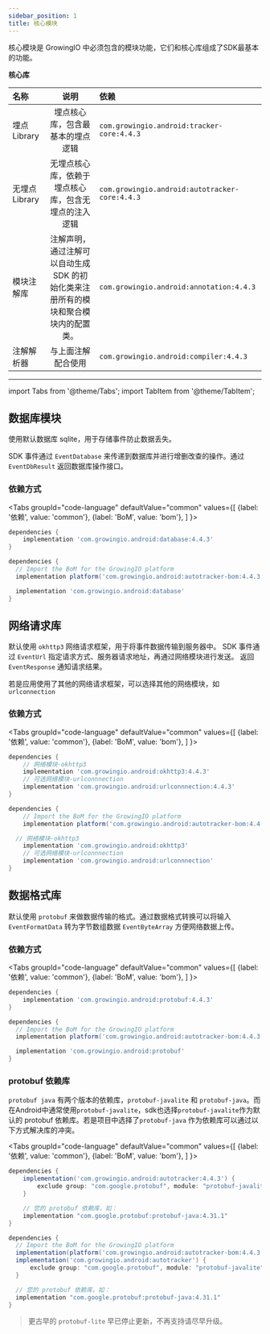 ```yaml
---
sidebar_position: 1
title: 核心模块
---
```


核心模块是 GrowingIO 中必须包含的模块功能，它们和核心库组成了SDK最基本的功能。

**核心库** 

| 名称           |                                        说明                                         | 依赖                                           |
| :------------- | :---------------------------------------------------------------------------------: | :--------------------------------------------- |
| 埋点 Library   |                          埋点核心库，包含最基本的埋点逻辑                           | `com.growingio.android:tracker-core:4.4.3`     |
| 无埋点 Library |                无埋点核心库，依赖于埋点核心库，包含无埋点的注入逻辑                 | `com.growingio.android:autotracker-core:4.4.3` |
| 模块注解库     | 注解声明，通过注解可以自动生成 SDK 的初始化类来注册所有的模块和聚合模块内的配置类。 | `com.growingio.android:annotation:4.4.3`       |
| 注解解析器     |                                 与上面注解配合使用                                  | `com.growingio.android:compiler:4.4.3`         |

--------
import Tabs from '@theme/Tabs';
import TabItem from '@theme/TabItem';

## 数据库模块
使用默认数据库 sqlite，用于存储事件防止数据丢失。

SDK 事件通过 `EventDatabase` 来传递到数据库并进行增删改查的操作。通过 `EventDbResult` 返回数据库操作接口。

### 依赖方式
<Tabs
  groupId="code-language"
  defaultValue="common"
  values={[
    {label: '依赖', value: 'common'},
    {label: 'BoM', value: 'bom'},
  ]
}>

<TabItem value="common">

```groovy
dependencies {
	implementation 'com.growingio.android:database:4.4.3'
}
```
</TabItem>

<TabItem value="bom">

```groovy
dependencies {
  // Import the BoM for the GrowingIO platform
  implementation platform('com.growingio.android:autotracker-bom:4.4.3')

  implementation 'com.growingio.android:database'
}
```

</TabItem>
</Tabs>

## 网络请求库
默认使用 `okhttp3` 网络请求框架，用于将事件数据传输到服务器中。
SDK 事件通过 `EventUrl` 指定请求方式、服务器请求地址，再通过网络模块进行发送。 返回 `EventResponse` 通知请求结果。

若是应用使用了其他的网络请求框架，可以选择其他的网络模块，如 `urlconnection`

### 依赖方式
<Tabs
  groupId="code-language"
  defaultValue="common"
  values={[
    {label: '依赖', value: 'common'},
    {label: 'BoM', value: 'bom'},
  ]
}>

<TabItem value="common">

```groovy
dependencies {
	// 网络模块-okhttp3
	implementation 'com.growingio.android:okhttp3:4.4.3'
	// 可选网络模块-urlconnnection
	implementation 'com.growingio.android:urlconnnection:4.4.3'
}
```
</TabItem>

<TabItem value="bom">

```groovy
dependencies {
	// Import the BoM for the GrowingIO platform
	implementation platform('com.growingio.android:autotracker-bom:4.4.3')

  // 网络模块-okhttp3
	implementation 'com.growingio.android:okhttp3'
	// 可选网络模块-urlconnnection
	implementation 'com.growingio.android:urlconnnection'
}
```

</TabItem>
</Tabs>

## 数据格式库
默认使用 `protobuf` 来做数据传输的格式。通过数据格式转换可以将输入 `EventFormatData` 转为字节数组数据 `EventByteArray` 方便网络数据上传。

### 依赖方式
<Tabs
  groupId="code-language"
  defaultValue="common"
  values={[
    {label: '依赖', value: 'common'},
    {label: 'BoM', value: 'bom'},
  ]
}>

<TabItem value="common">

```groovy
dependencies {
	implementation 'com.growingio.android:protobuf:4.4.3'
}
```
</TabItem>

<TabItem value="bom">

```groovy
dependencies {
  // Import the BoM for the GrowingIO platform
  implementation platform('com.growingio.android:autotracker-bom:4.4.3')

  implementation 'com.growingio.android:protobuf'
}
```

</TabItem>
</Tabs>


### protobuf 依赖库

`protobuf java` 有两个版本的依赖库，`protobuf-javalite` 和 `protobuf-java`。而在Android中通常使用`protobuf-javalite`，sdk也选择`protobuf-javalite`作为默认的 protobuf 依赖库。若是项目中选择了`protobuf-java` 作为依赖库可以通过以下方式解决库的冲突。

<Tabs
  groupId="code-language"
  defaultValue="common"
  values={[
    {label: '依赖', value: 'common'},
    {label: 'BoM', value: 'bom'},
  ]
}>

<TabItem value="common">

```groovy
dependencies {
    implementation('com.growingio.android:autotracker:4.4.3') {
        exclude group: "com.google.protobuf", module: "protobuf-javalite"
    }

    // 您的 protobuf 依赖库，如：
    implementation "com.google.protobuf:protobuf-java:4.31.1"
}
```
</TabItem>

<TabItem value="bom">

```groovy
dependencies {
  // Import the BoM for the GrowingIO platform
  implementation(platform('com.growingio.android:autotracker-bom:4.4.3'))
  implementation('com.growingio.android:autotracker') {
      exclude group: "com.google.protobuf", module: "protobuf-javalite"
  }

  // 您的 protobuf 依赖库，如：
  implementation "com.google.protobuf:protobuf-java:4.31.1"
}
```

</TabItem>
</Tabs>

> 更古早的 `protobuf-lite` 早已停止更新，不再支持请尽早升级。

